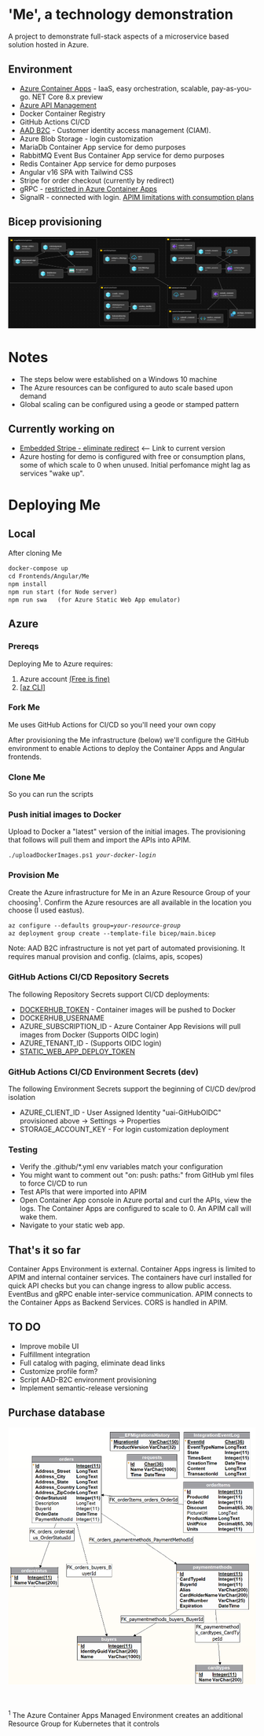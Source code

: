 # 'Me', a technology demonstration

A project to demonstrate full-stack aspects of a microservice based solution hosted in Azure.

## Environment
- [Azure Container Apps](https://learn.microsoft.com/en-us/azure/container-apps/) - IaaS, easy orchestration, scalable, pay-as-you-go. NET Core 8.x preview
- [Azure API Management](https://azure.microsoft.com/en-us/products/api-management/)
- Docker Container Registry
- GitHub Actions CI/CD
- [AAD B2C](https://learn.microsoft.com/en-us/azure/active-directory-b2c/) - Customer identity access management (CIAM). 
- Azure Blob Storage - login customization
- MariaDb Container App service for demo purposes
- RabbitMQ Event Bus Container App service for demo purposes
- Redis Container App service for demo purposes
- Angular v16 SPA with Tailwind CSS
- Stripe for order checkout (currently by redirect)
- gRPC - [restricted in Azure Container Apps](https://github.com/microsoft/azure-container-apps/issues/763)
- SignalR - connected with login. [APIM limitations with consumption plans](https://learn.microsoft.com/en-us/azure/api-management/websocket-api?tabs=portal)

## Bicep provisioning
![Me architecture](Images/Me%20Architecture.png)

<h1>Notes</h1>
<ul>
<li>The steps below were established on a Windows 10 machine</li>
<li>The Azure resources can be configured to auto scale based upon demand</li>
<li>Global scaling can be configured using a geode or stamped pattern</li>
</ul>

<h2>Currently working on</h2>
<ul> 
<li><a href="https://green-wave-08182290f.3.azurestaticapps.net">Embedded Stripe - eliminate redirect</a> <-- Link to current version
<li>Azure hosting for demo is configured with free or consumption plans, some of which scale to 0 when unused. Initial perfomance might lag as services "wake up".</li>
</ul>

<h1>Deploying Me</h1>

<h2>Local</h2>
<p>After cloning Me</p>
<pre><code>docker-compose up
cd Frontends/Angular/Me
npm install
npm run start (for Node server)
npm run swa   (for Azure Static Web App emulator)
</code></pre>
<h2>Azure</h2>

<h3>Prereqs</h3>
<p>Deploying Me to Azure requires:</p>
<ol type="1">
<li> Azure account <a href="https://azure.microsoft.com/en-us/free/search/?ef_id=_k_4fffd49be29e1baacc4bb019e2ee66a6_k_&OCID=AIDcmm5edswduu_SEM__k_4fffd49be29e1baacc4bb019e2ee66a6_k_&msclkid=4fffd49be29e1baacc4bb019e2ee66a6">(Free is fine)</a></li>
<li> <a href="https://learn.microsoft.com/en-us/cli/azure/install-azure-cli">[az CLI]</a></li>
</ol>

<h3>Fork Me</h3>
<p>Me uses GitHub Actions for CI/CD so you'll need your own copy</p>
<p>After provisioning the Me infrastructure (below) we'll configure the GitHub environment to enable Actions to deploy the Container Apps and Angular frontends.</p>

<h3>Clone Me</h3>
<p>So you can run the scripts</p>

<h3>Push initial images to Docker</h3>
<p>Upload to Docker a "latest" version of the initial images. The provisioning that follows will pull them and import the APIs into APIM.</p>
<pre><code>./uploadDockerImages.ps1 <i>your-docker-login</i>
</code></pre>

<h3>Provision Me</h3>
<p>Create the Azure infrastructure for Me in an Azure Resource Group of your choosing<sup>1</sup>. Confirm the Azure resources are all available in the location you choose (I used eastus).</p>
<pre><code>az configure --defaults group=<i>your-resource-group</i>
az deployment group create --template-file bicep/main.bicep
</code></pre>
<p>Note: AAD B2C infrastructure is not yet part of automated provisioning. It requires manual provision and config. (claims, apis, scopes)</p>

<h3>GitHub Actions CI/CD Repository Secrets</h3>
<p>The following Repository Secrets support CI/CD deployments:</p>
<ul>
<li><a href="https://docs.docker.com/docker-hub/access-tokens/">DOCKERHUB_TOKEN</a> - Container images will be pushed to Docker</li>
<li>DOCKERHUB_USERNAME</li>
<li>AZURE_SUBSCRIPTION_ID - Azure Container App Revisions will pull images from Docker (Supports OIDC login)</li>
<li>AZURE_TENANT_ID - (Supports OIDC login)</li>
<li><a href="https://learn.microsoft.com/en-us/azure/static-web-apps/deployment-token-management">STATIC_WEB_APP_DEPLOY_TOKEN</a></li>
</ul>

<h3>GitHub Actions CI/CD Environment Secrets (dev)</h3>
<p>The following Environment Secrets support the beginning of CI/CD dev/prod isolation</p>
<ul>
<li>AZURE_CLIENT_ID - User Assigned Identity "uai-GitHubOIDC" provisioned above -> Settings -> Properties</li>
<li>STORAGE_ACCOUNT_KEY - For login customization deployment</li>
</ul>

<h3>Testing</h3>
<ul>
<li>Verify the .github/*.yml env variables match your configuration</li>
<li>You might want to comment out "on: push: paths:" from GitHub yml files to force CI/CD to run</li>
<li>Test APIs that were imported into APIM</li>
<li>Open Container App console in Azure portal and curl the APIs, view the logs. The Container Apps are configured to scale to 0. An APIM call will wake them.</li>
<li>Navigate to your static web app.</li>
</ul>

<h2>That's it so far</h2>
<p>Container Apps Environment is external. Container Apps ingress is limited to APIM and internal container services. The containers have curl installed for quick API checks but you can change ingress to allow public access. EventBus and gRPC enable inter-service communication. APIM connects to the Container Apps as Backend Services. CORS is handled in APIM.</p>

<h2>TO DO</h2>
<ul>
<li>Improve mobile UI</li>
<li>Fulfillment integration</li>
<li>Full catalog with paging, eliminate dead links</li>
<li>Customize profile form?</li>
<li>Script AAD-B2C environment provisioning</li>
<li>Implement semantic-release versioning</li>
</ul>

## Purchase database
![Me Purchase Db](Images/PurchaseDB.png)

<br/><br/>
<sup>1</sup> The Azure Container Apps Managed Environment creates an additional Resource Group for Kubernetes that it controls